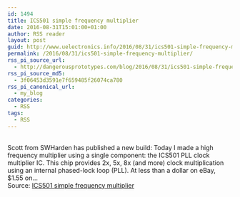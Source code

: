 ```yaml
---
id: 1494
title: ICS501 simple frequency multiplier
date: 2016-08-31T15:01:00+01:00
author: RSS reader
layout: post
guid: http://www.uelectronics.info/2016/08/31/ics501-simple-frequency-multiplier/
permalink: /2016/08/31/ics501-simple-frequency-multiplier/
rss_pi_source_url:
  - http://dangerousprototypes.com/blog/2016/08/31/ics501-simple-frequency-multiplier/
rss_pi_source_md5:
  - 3f06453d3591e7f659485f26074ca780
rss_pi_canonical_url:
  - my_blog
categories:
  - RSS
tags:
  - RSS
---
```

&#013;  
Scott from SWHarden has published a new build: Today I made a high frequency multiplier using a single component: the ICS501 PLL clock multiplier IC. This chip provides 2x, 5x, 8x (and more) clock multiplication using an internal phased-lock loop (PLL). At less than a dollar on eBay, $1.55 on…&#013;  
Source: <a href="http://dangerousprototypes.com/blog/2016/08/31/ics501-simple-frequency-multiplier/" target="_blank">ICS501 simple frequency multiplier</a>